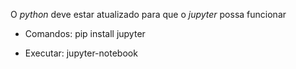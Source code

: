 O _python_ deve estar atualizado para que o _jupyter_ possa funcionar
* Comandos:
pip install jupyter 

* Executar:
jupyter-notebook
 
